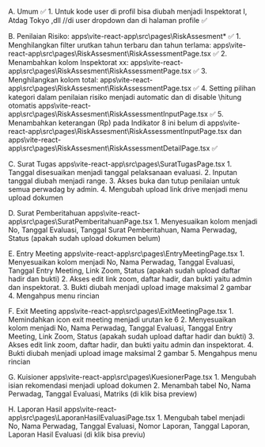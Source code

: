 A.	Umum ✅
    1.	Untuk kode user di profil bisa diubah menjadi Inspektorat I, Atdag Tokyo ,dll //di user dropdown dan di halaman profile ✅

B.	Penilaian Risiko: apps\vite-react-app\src\pages\RiskAssesment\* ✅
    1.	Menghilangkan filter urutkan tahun terbaru dan tahun terlama: apps\vite-react-app\src\pages\RiskAssesment\RiskAssessmentPage.tsx ✅
    2.	Menambahkan kolom Inspektorat xx: apps\vite-react-app\src\pages\RiskAssesment\RiskAssessmentPage.tsx ✅
    3.	Menghilangkan kolom total: apps\vite-react-app\src\pages\RiskAssesment\RiskAssessmentPage.tsx ✅
    4.	Setting pilihan kategori dalam penilaian risiko menjadi automatic dan di disable \\hitung otomatis apps\vite-react-app\src\pages\RiskAssesment\RiskAssessmentInputPage.tsx ✅
    5.	Menambahkan keterangan (Rp) pada Indikator 8 ini belum di apps\vite-react-app\src\pages\RiskAssesment\RiskAssessmentInputPage.tsx dan apps\vite-react-app\src\pages\RiskAssesment\RiskAssessmentDetailPage.tsx ✅

C.	Surat Tugas apps\vite-react-app\src\pages\SuratTugasPage.tsx
    1.	Tanggal disesuaikan menjadi tanggal pelaksanaan evaluasi.
    2.	Inputan tanggal diubah menjadi range.
    3.	Akses buka dan tutup penilaian untuk semua perwadag by admin.
    4.	Mengubah upload link drive menjadi menu upload dokumen

D.	Surat Pemberitahuan apps\vite-react-app\src\pages\SuratPemberitahuanPage.tsx
    1.	Menyesuaikan kolom menjadi No, Tanggal Evaluasi, Tanggal Surat Pemberitahuan, Nama Perwadag, Status (apakah sudah upload dokumen belum)

E.	Entry Meeting apps\vite-react-app\src\pages\EntryMeetingPage.tsx
    1.	Menyesuaikan kolom menjadi No, Nama Perwadag, Tanggal Evaluasi, Tanggal Entry Meeting, Link Zoom, Status (apakah sudah upload daftar hadir dan bukti)
    2.	Akses edit link zoom, daftar hadir, dan bukti yaitu admin dan inspektorat.
    3.	Bukti diubah menjadi upload image maksimal 2 gambar
    4.	Mengahpus menu rincian

F.	Exit Meeting apps\vite-react-app\src\pages\ExitMeetingPage.tsx
    1.	Memindahkan icon exit meeting menjadi urutan ke 6
    2.	Menyesuaikan kolom menjadi No, Nama Perwadag, Tanggal Evaluasi, Tanggal Entry Meeting, Link Zoom, Status (apakah sudah upload daftar hadir dan bukti)
    3.	Akses edit link zoom, daftar hadir, dan bukti yaitu admin dan inspektorat.
    4.	Bukti diubah menjadi upload image maksimal 2 gambar
    5.	Mengahpus menu rincian

G.	Kuisioner apps\vite-react-app\src\pages\KuesionerPage.tsx
    1.	Mengubah isian rekomendasi menjadi upload dokumen
    2.	Menambah tabel  No, Nama Perwadag, Tanggal Evaluasi, Matriks (di klik bisa preview)

H.	Laporan Hasil apps\vite-react-app\src\pages\LaporanHasilEvaluasiPage.tsx
    1.	Mengubah tabel  menjadi No, Nama Perwadag, Tanggal Evaluasi, Nomor Laporan, Tanggal Laporan, Laporan Hasil Evaluasi (di klik bisa previu)